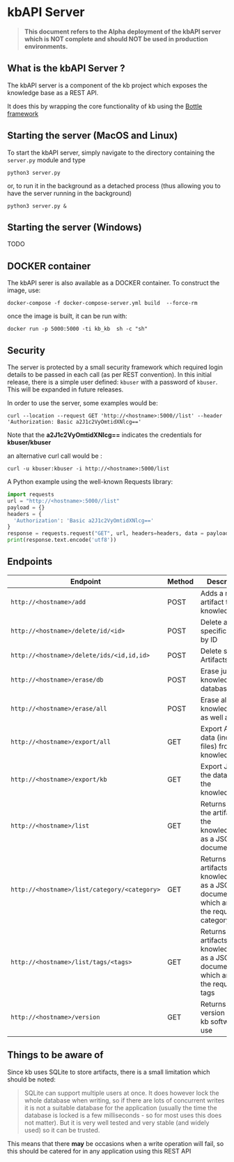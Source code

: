 # kbAPI Server


> **This   document refers to the Alpha  deployment
of the kbAPI  server which  is NOT complete and
should  NOT be used in production environments.**

## What is the kbAPI Server ?

The kbAPI server is a component of the kb project which exposes the knowledge base as a REST API.

It does this by wrapping the core functionality of kb using the [Bottle framework](http://bottlepy.org)

## Starting the server (MacOS and Linux)

To start the kbAPI server, simply navigate to the directory containing the `server.py` module and type

`python3 server.py`

or, to run it in the background as a detached process (thus allowing you to have the server running in the background)

`python3 server.py &`

## Starting the server (Windows)

TODO

## DOCKER container

The kbAPI serer is also available as a DOCKER container. To construct the image, use:

`docker-compose -f docker-compose-server.yml build  --force-rm`

once the image is built, it can be run with:

`docker run -p 5000:5000 -ti kb_kb  sh -c "sh"`

## Security

The server is protected by a small security framework which required login details to be passed in each call (as per REST convention).
In this initial release, there is a simple user defined: `kbuser`  with a password of `kbuser`. This will be expanded in future releases.

In order to use the server, some examples would be:

```curl 
curl --location --request GET 'http://<hostname>:5000//list' --header 'Authorization: Basic a2J1c2VyOmtidXNlcg=='
``` 

Note that the **a2J1c2VyOmtidXNlcg==** indicates the credentials for **kbuser/kbuser**

an alternative curl call would be :
```curl
curl -u kbuser:kbuser -i http://<hostname>:5000/list
```
A Python example using  the well-known Requests library:

```python
import requests
url = "http://<hostname>:5000//list"
payload = {}
headers = {
  'Authorization': 'Basic a2J1c2VyOmtidXNlcg=='
}
response = requests.request("GET", url, headers=headers, data = payload)
print(response.text.encode('utf8'))

```


## Endpoints

| Endpoint                                    | Method | Description|
|---------------------------------------------|-------|-------------|
| `http://<hostname>/add`                     | POST | Adds a new artifact to the knowledgebase                                                       |
| `http://<hostname>/delete/id/<id>`          | POST | Delete a specific Artifact by ID                                                               |
| `http://<hostname>/delete/ids/<id,id,id>`   | POST | Delete specific Artifacts by ID                                                                |
| `http://<hostname>/erase/db`                | POST | Erase just the knowledgebase database                                                          |
| `http://<hostname>/erase/all`               | POST | Erase all of the knowledgebase as well as files                                                |
| `http://<hostname>/export/all`              | GET  | Export ALL the data (including files) from the knowledgebase                                   |
| `http://<hostname>/export/kb`               | GET  | Export JUST the data from the knowledgebase                                                    |
| `http://<hostname>/list`                    | GET  | Returns ALL of the artifacts in the knowledgebase as a JSON document                           |
| `http://<hostname>/list/category/<category>`| GET  | Returns artifacts in the knowledgebase as a JSON document which are of the requested category  |
| `http://<hostname>/list/tags/<tags>`        | GET  | Returns artifacts in the knowledgebase as a JSON document which are of the requested tags      |
| `http://<hostname>/version`                 | GET  | Returns the version of the kb software in use                                                  |


## Things to be aware of

Since kb uses SQLite to store artifacts, there is a small limitation which should
be noted:

> SQLite can support multiple users at once. It does however lock the whole database
when writing, so if there are lots of concurrent writes it is not a suitable
database for the application (usually the time the database is locked is a few
milliseconds - so for most uses this does not matter). But it is very well tested
and very stable (and widely used) so it can be trusted.

This means that there **may** be occasions when a write operation will fail,
so this should be catered for in any application using this REST API
